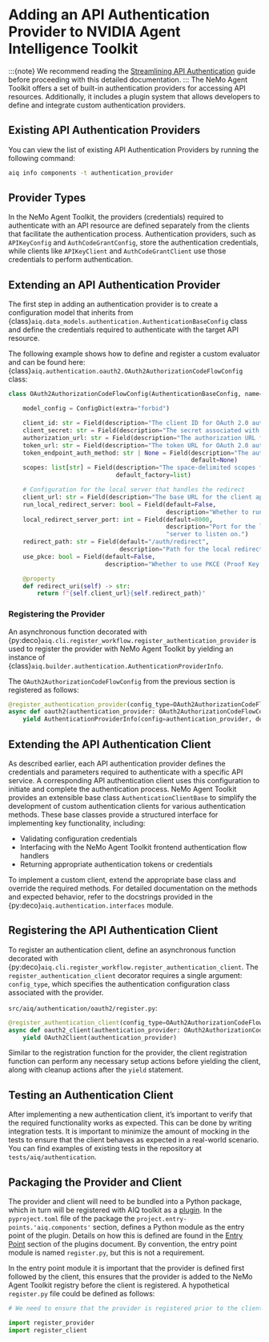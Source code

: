 <!--
SPDX-FileCopyrightText: Copyright (c) 2025, NVIDIA CORPORATION & AFFILIATES. All rights reserved.
SPDX-License-Identifier: Apache-2.0

Licensed under the Apache License, Version 2.0 (the "License");
you may not use this file except in compliance with the License.
You may obtain a copy of the License at

http://www.apache.org/licenses/LICENSE-2.0

Unless required by applicable law or agreed to in writing, software
distributed under the License is distributed on an "AS IS" BASIS,
WITHOUT WARRANTIES OR CONDITIONS OF ANY KIND, either express or implied.
See the License for the specific language governing permissions and
limitations under the License.
-->

# Adding an API Authentication Provider to NVIDIA Agent Intelligence Toolkit
:::{note}
We recommend reading the [Streamlining API Authentication](../reference/api-authentication.md) guide before proceeding with
this detailed documentation.
:::
The NeMo Agent Toolkit offers a set of built-in authentication providers for accessing API resources. Additionally, it includes
a plugin system that allows developers to define and integrate custom authentication providers.

## Existing API Authentication Providers
You can view the list of existing API Authentication Providers by running the following command:
```bash
aiq info components -t authentication_provider
```

## Provider Types
In the NeMo Agent Toolkit, the providers (credentials) required to authenticate with an API resource are defined separately
from the clients that facilitate the authentication process. Authentication providers, such as `APIKeyConfig` and
`AuthCodeGrantConfig`, store the authentication credentials, while clients like `APIKeyClient` and
`AuthCodeGrantClient` use those credentials to perform authentication.

## Extending an API Authentication Provider
The first step in adding an authentication provider is to create a configuration model that inherits from
{class}`aiq.data_models.authentication.AuthenticationBaseConfig` class and define the credentials required to
authenticate with the target API resource.

The following example shows how to define and register a custom evaluator and can be found here:
{class}`aiq.authentication.oauth2.OAuth2AuthorizationCodeFlowConfig` class:
```python
class OAuth2AuthorizationCodeFlowConfig(AuthenticationBaseConfig, name="oauth2_authorization_code"):

    model_config = ConfigDict(extra="forbid")

    client_id: str = Field(description="The client ID for OAuth 2.0 authentication.")
    client_secret: str = Field(description="The secret associated with the client_id.")
    authorization_url: str = Field(description="The authorization URL for OAuth 2.0 authentication.")
    token_url: str = Field(description="The token URL for OAuth 2.0 authentication.")
    token_endpoint_auth_method: str | None = Field(description="The authentication method for the token endpoint.",
                                                   default=None)
    scopes: list[str] = Field(description="The space-delimited scopes for OAuth 2.0 authentication.",
                              default_factory=list)

    # Configuration for the local server that handles the redirect
    client_url: str = Field(description="The base URL for the client application.", default="http://localhost:8000")
    run_local_redirect_server: bool = Field(default=False,
                                            description="Whether to run a local server to handle the redirect URI.")
    local_redirect_server_port: int = Field(default=8000,
                                            description="Port for the local redirect "
                                            "server to listen on.")
    redirect_path: str = Field(default="/auth/redirect",
                               description="Path for the local redirect server to handle the callback.")
    use_pkce: bool = Field(default=False,
                           description="Whether to use PKCE (Proof Key for Code Exchange) in the OAuth 2.0 flow.")

    @property
    def redirect_uri(self) -> str:
        return f"{self.client_url}{self.redirect_path}"
```

### Registering the Provider
An asynchronous function decorated with {py:deco}`aiq.cli.register_workflow.register_authentication_provider` is used to
register the provider with NeMo Agent Toolkit by yielding an instance of
{class}`aiq.builder.authentication.AuthenticationProviderInfo`.

The `OAuth2AuthorizationCodeFlowConfig` from the previous section is registered as follows:
```python
@register_authentication_provider(config_type=OAuth2AuthorizationCodeFlowConfig)
async def oauth2(authentication_provider: OAuth2AuthorizationCodeFlowConfig, builder: Builder):
    yield AuthenticationProviderInfo(config=authentication_provider, description="OAuth 2.0 authentication provider.")
```
## Extending the API Authentication Client
As described earlier, each API authentication provider defines the credentials and parameters required to authenticate
with a specific API service. A corresponding API authentication client uses this configuration to initiate and
complete the authentication process. NeMo Agent Toolkit provides an extensible base class `AuthenticationClientBase`
to simplify the development of custom authentication clients for various authentication methods.
 These base classes provide a structured interface for implementing key functionality, including:
- Validating configuration credentials
- Interfacing with the NeMo Agent Toolkit frontend authentication flow handlers
- Returning appropriate authentication tokens or credentials

To implement a custom client, extend the appropriate base class and override the required methods. For detailed
documentation on the methods and expected behavior, refer to the docstrings provided in the
{py:deco}`aiq.authentication.interfaces` module.

## Registering the API Authentication Client
To register an authentication client, define an asynchronous function decorated
with {py:deco}`aiq.cli.register_workflow.register_authentication_client`. The `register_authentication_client`
decorator requires a single argument: `config_type`, which specifies the authentication configuration class associated
with the provider.

`src/aiq/authentication/oauth2/register.py`:
```python
@register_authentication_client(config_type=OAuth2AuthorizationCodeFlowConfig)
async def oauth2_client(authentication_provider: OAuth2AuthorizationCodeFlowConfig, builder: Builder):
    yield OAuth2Client(authentication_provider)
```
Similar to the registration function for the provider, the client registration function can perform any necessary setup
actions before yielding the client, along with cleanup actions after the `yield` statement.

## Testing an Authentication Client
After implementing a new authentication client, it’s important to verify that the required functionality works as
expected. This can be done by writing integration tests. It is important to minimize the amount of mocking in the tests
to ensure that the client behaves as expected in a real-world scenario. You can find examples of existing tests in the repository 
at `tests/aiq/authentication`. 

## Packaging the Provider and Client

The provider and client will need to be bundled into a Python package, which in turn will be registered with AIQ
toolkit as a [plugin](../extend/plugins.md). In the `pyproject.toml` file of the package the
`project.entry-points.'aiq.components'` section, defines a Python module as the entry point of the plugin. Details on
how this is defined are found in the [Entry Point](../extend/plugins.md#entry-point) section of the plugins document.
By convention, the entry point module is named `register.py`, but this is not a requirement.

In the entry point module it is important that the provider is defined first followed by the client, this ensures that
the provider is added to the NeMo Agent Toolkit registry before the client is registered. A hypothetical `register.py` file
could be defined as follows:

```python
# We need to ensure that the provider is registered prior to the client

import register_provider
import register_client
```
